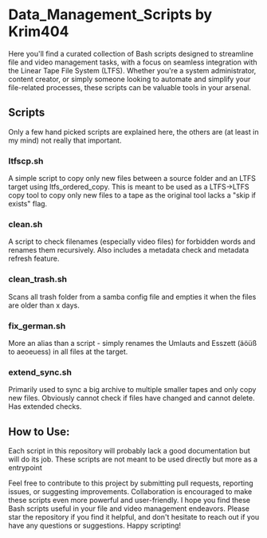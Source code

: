 # Data_Management_Scripts by Krim404
Here you'll find a curated collection of Bash scripts designed to streamline file and video management tasks, with a focus on seamless integration with the Linear Tape File System (LTFS). Whether you're a system administrator, content creator, or simply someone looking to automate and simplify your file-related processes, these scripts can be valuable tools in your arsenal.

## Scripts
Only a few hand picked scripts are explained here, the others are (at least in my mind) not really that important.

### ltfscp.sh
A simple script to copy only new files between a source folder and an LTFS target using ltfs_ordered_copy. This is meant to be used as a LTFS->LTFS copy tool to copy only new files to a tape as the original tool lacks a "skip if exists" flag.

### clean.sh
A script to check filenames (especially video files) for forbidden words and renames them recursively. Also includes a metadata check and metadata refresh feature.

### clean_trash.sh
Scans all trash folder from a samba config file and empties it when the files are older than x days.

### fix_german.sh
More an alias than a script - simply renames the Umlauts and Esszett (äöüß to aeoeuess) in all files at the target.

### extend_sync.sh
Primarily used to sync a big archive to multiple smaller tapes and only copy new files. Obviously cannot check if files have changed and cannot delete. Has extended checks.

## How to Use:
Each script in this repository will probably lack a good documentation but will do its job. These scripts are not meant to be used directly but more as a entrypoint

Feel free to contribute to this project by submitting pull requests, reporting issues, or suggesting improvements. Collaboration is encouraged to make these scripts even more powerful and user-friendly.
I hope you find these Bash scripts useful in your file and video management endeavors. Please star the repository if you find it helpful, and don't hesitate to reach out if you have any questions or suggestions. Happy scripting!
